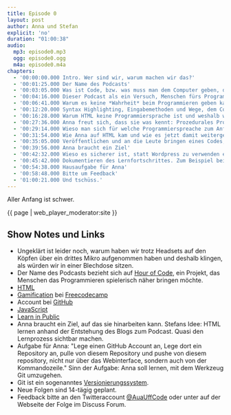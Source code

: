 ```yaml
---
title: Episode 0
layout: post
author: Anna und Stefan
explicit: 'no'
duration: "01:00:38"
audio:
  mp3: episode0.mp3
  ogg: episode0.ogg
  m4a: episode0.m4a
chapters:
  - '00:00:00.000 Intro. Wer sind wir, warum machen wir das?'
  - '00:01:25.000 Der Name des Podcasts'
  - '00:03:05.000 Was ist Code, bzw. was muss man dem Computer geben, damit er es versteht.'
  - '00:04:16.000 Dieser Podcast als ein Versuch, Menschen fürs Programmieren zu begeistern.'
  - '00:06:41.000 Warum es keine *Wahrheit* beim Programmieren geben kann. Verschiedene Ebenen, auf denen man über Programmieren sprechen kann.'
  - '00:12:20.000 Syntax Highlighting, Eingabemethoden und Wege, dem Computer den Code zu sagen.'
  - '00:16:28.000 Warum HTML keine Programmiersprache ist und weshalb wir trotzdem damit anfangen.'
  - '00:27:36.000 Anna freut sich, dass sie was kennt: Prozedurales Programmieren. Beispiel: Basic.'
  - '00:29:14.000 Wieso man sich für welche Programmierspreache zum Anfangen entschließen sollte.'
  - '00:31:54.000 Wie Anna auf HTML kam und wie es jetzt damit weitergeht und wieso sie, wenn sie mit Webseiten weitermachen will Javascript lernen muss.'
  - '00:35:05.000 Veröffentlichen und an die Leute bringen eines Codes, wenn er mal fertig ist. Lizenzen, etc.'
  - '00:39:56.000 Anna braucht ein Ziel'
  - '00:42:32.000 Wieso es sicherer ist, statt Wordpress zu verwenden eine Webseite selbst zu machen und weshalb es deshalb eine gute Idee ist, HTML zu können.'
  - '00:45:42.000 Dokumentieren des Lernfortschrittes. Zum Beispiel bei Learn in Public.'
  - '00:54:38.000 Hausaufgabe für Anna'
  - '00:58:48.000 Bitte um Feedback'
  - '01:00:21.000 Und tschüss.'
---
```


Aller Anfang ist schwer.

{{ page | web_player_moderator:site }}

## Show Notes und Links

  * Ungeklärt ist leider noch, warum haben wir trotz Headsets auf den Köpfen über ein drittes Mikro aufgenommen haben und deshalb klingen, als würden wir in einer Blechdose sitzen.
  * Der Name des Podcasts bezieht sich auf [Hour of Code](https://hourofcode.com/de), ein Projekt, das Menschen das Programmieren spielerisch näher bringen möchte.
  * [HTML](https://de.wikipedia.org/wiki/Hypertext_Markup_Language)
  * [Gamification](https://de.wikipedia.org/wiki/Gamification) bei [Freecodecamp](https://www.freecodecamp.com)
  * Account bei [GitHub](https://github.com/)
  * [JavaScript](https://de.wikipedia.org/wiki/JavaScript)
  * [Learn in Public](http://learninpublic.com/)
  * Anna braucht ein Ziel, auf das sie hinarbeiten kann. Stefans Idee: HTML lernen anhand der Entstehung des Blogs zum Podcast. Quasi den Lernprozess sichtbar machen.
  * Aufgabe für Anna: "Lege einen GitHub Account an, Lege dort ein Repository an, pulle von diesem Repository und pushe von diesem repository, nicht nur über das Webinterface, sondern auch von der Kommandozeile."
    Sinn der Aufgabe: Anna soll lernen, mit dem Werkzeug Git umzugehen.
  * Git ist ein sogenanntes [Versionierungssystem](https://de.wikipedia.org/wiki/Versionsverwaltung).
  * Neue Folgen sind 14-tägig geplant.
  * Feedback bitte an den Twitteraccount [@AuaUffCode](http://twitter.com/@AuaUffCode) oder unter auf der Webseite der Folge im Discuss Forum.
